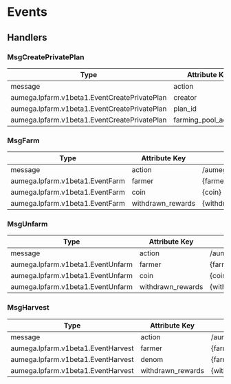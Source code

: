 <!-- order: 5 -->

# Events

## Handlers

### MsgCreatePrivatePlan

| Type                                           | Attribute Key        | Attribute Value                                |
|------------------------------------------------|----------------------|------------------------------------------------|
| message                                        | action               | /aumega.lpfarm.v1beta1.Msg/CreatePrivatePlan |
| aumega.lpfarm.v1beta1.EventCreatePrivatePlan | creator              | {planCreatorAddress}                           |
| aumega.lpfarm.v1beta1.EventCreatePrivatePlan | plan_id              | {planId}                                       |
| aumega.lpfarm.v1beta1.EventCreatePrivatePlan | farming_pool_address | {farmingPoolAddress}                           |

### MsgFarm

| Type                              | Attribute Key     | Attribute Value                   |
|-----------------------------------|-------------------|-----------------------------------|
| message                           | action            | /aumega.lpfarm.v1beta1.Msg/Farm |
| aumega.lpfarm.v1beta1.EventFarm | farmer            | {farmerAddress}                   |
| aumega.lpfarm.v1beta1.EventFarm | coin              | {coin}                            |
| aumega.lpfarm.v1beta1.EventFarm | withdrawn_rewards | {withdrawnRewards}                |

### MsgUnfarm

| Type                                | Attribute Key     | Attribute Value                     |
|-------------------------------------|-------------------|-------------------------------------|
| message                             | action            | /aumega.lpfarm.v1beta1.Msg/Unfarm |
| aumega.lpfarm.v1beta1.EventUnfarm | farmer            | {farmerAddress}                     |
| aumega.lpfarm.v1beta1.EventUnfarm | coin              | {coin}                              |
| aumega.lpfarm.v1beta1.EventUnfarm | withdrawn_rewards | {withdrawnRewards}                  |

### MsgHarvest

| Type                                 | Attribute Key     | Attribute Value                      |
|--------------------------------------|-------------------|--------------------------------------|
| message                              | action            | /aumega.lpfarm.v1beta1.Msg/Harvest |
| aumega.lpfarm.v1beta1.EventHarvest | farmer            | {farmerAddress}                      |
| aumega.lpfarm.v1beta1.EventHarvest | denom             | {farmingAssetDenom}                  |
| aumega.lpfarm.v1beta1.EventHarvest | withdrawn_rewards | {withdrawnRewards}                   |
